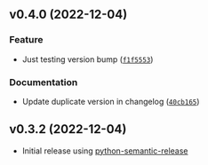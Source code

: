 <!--next-version-placeholder-->

## v0.4.0 (2022-12-04)
### Feature
* Just testing version bump ([`f1f5553`](https://github.com/bmwant/mappi/commit/f1f5553e6ed84f7e851366c63441d4b9b633c67d))

### Documentation
* Update duplicate version in changelog ([`40cb165`](https://github.com/bmwant/mappi/commit/40cb165ed85a7f622c435c1cc9b845e0f1d4b405))

## v0.3.2 (2022-12-04)

* Initial release using [python-semantic-release](https://python-semantic-release.readthedocs.io/en/latest/)
